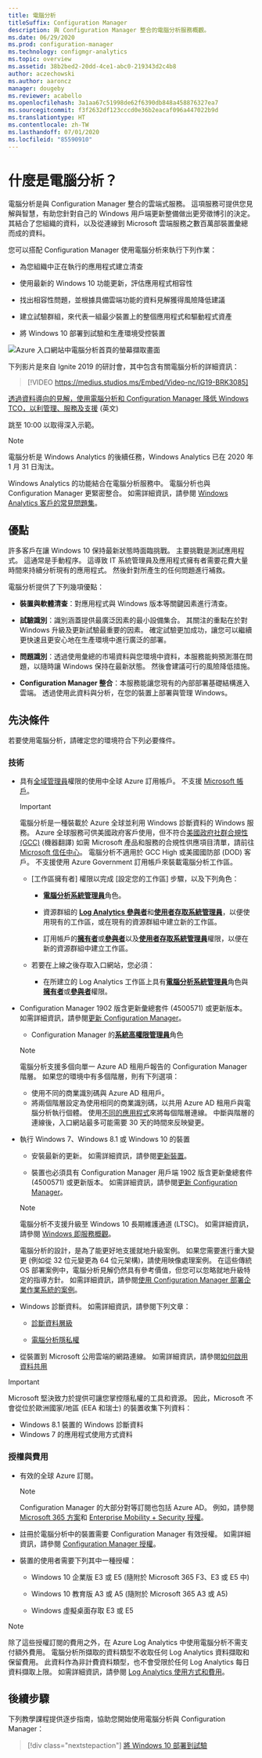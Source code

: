 ```yaml
---
title: 電腦分析
titleSuffix: Configuration Manager
description: 與 Configuration Manager 整合的電腦分析服務概觀。
ms.date: 06/29/2020
ms.prod: configuration-manager
ms.technology: configmgr-analytics
ms.topic: overview
ms.assetid: 38b2bed2-20dd-4ce1-abc0-219343d2c4b8
author: aczechowski
ms.author: aaroncz
manager: dougeby
ms.reviewer: acabello
ms.openlocfilehash: 3a1aa67c51998de62f6390db848a458876327ea7
ms.sourcegitcommit: f3f2632df123cccd0e36b2eacaf096a447022b9d
ms.translationtype: HT
ms.contentlocale: zh-TW
ms.lasthandoff: 07/01/2020
ms.locfileid: "85590910"
---
```

# <a name="what-is-desktop-analytics"></a>什麼是電腦分析？

電腦分析是與 Configuration Manager 整合的雲端式服務。 這項服務可提供您見解與智慧，有助您針對自己的 Windows 用戶端更新整備做出更旁徵博引的決定。 其結合了您組織的資料，以及從連線到 Microsoft 雲端服務之數百萬部裝置彙總而成的資料。

您可以搭配 Configuration Manager 使用電腦分析來執行下列作業：  

- 為您組織中正在執行的應用程式建立清查  

- 使用最新的 Windows 10 功能更新，評估應用程式相容性  

- 找出相容性問題，並根據具備雲端功能的資料見解獲得風險降低建議  

- 建立試驗群組，來代表一組最少裝置上的整個應用程式和驅動程式資產  

- 將 Windows 10 部署到試驗和生產環境受控裝置  

![Azure 入口網站中電腦分析首頁的螢幕擷取畫面](media/portal-home.png)

下列影片是來自 Ignite 2019 的研討會，其中包含有關電腦分析的詳細資訊：

> [!VIDEO https://medius.studios.ms/Embed/Video-nc/IG19-BRK3085]

[透過資料導向的見解，使用電腦分析和 Configuration Manager 降低 Windows TCO，以利管理、服務及支援](https://myignite.techcommunity.microsoft.com/sessions/81689?source=sessions) (英文)

跳至 10:00 以取得深入示範。

> [!Note]  
> 電腦分析是 Windows Analytics 的後續任務，Windows Analytics 已在 2020 年 1 月 31 日淘汰。
>
> Windows Analytics 的功能結合在電腦分析服務中。 電腦分析也與 Configuration Manager 更緊密整合。 如需詳細資訊，請參閱 [Windows Analytics 客戶的常見問題集](faq.md#existing-windows-analytics-customers)。

## <a name="benefits"></a>優點

許多客戶在讓 Windows 10 保持最新狀態時面臨挑戰。 主要挑戰是測試應用程式。 這通常是手動程序。 這導致 IT 系統管理員及應用程式擁有者需要花費大量時間來持續分析現有的應用程式。 然後針對所產生的任何問題進行補救。

電腦分析提供了下列幾項優點：

- **裝置與軟體清查**：對應用程式與 Windows 版本等關鍵因素進行清查。  

- **試驗識別**：識別涵蓋提供最廣泛因素的最小設備集合。 其關注的重點在於對 Windows 升級及更新試驗最重要的因素。 確定試驗更加成功，讓您可以繼續更快速且更安心地在生產環境中進行廣泛的部署。  

- **問題識別**：透過使用彙總的市場資料與您環境中資料，本服務能夠預測潛在問題，以隨時讓 Windows 保持在最新狀態。 然後會建議可行的風險降低措施。  

- **Configuration Manager 整合**：本服務能讓您現有的內部部署基礎結構進入雲端。 透過使用此資料與分析，在您的裝置上部署與管理 Windows。  

## <a name="prerequisites"></a>先決條件

若要使用電腦分析，請確定您的環境符合下列必要條件。

### <a name="technical"></a>技術

- 具有[全域管理員](/azure/active-directory/users-groups-roles/directory-assign-admin-roles#company-administrator-permissions)權限的使用中全球 Azure 訂用帳戶。 不支援 [Microsoft 帳戶](https://docs.microsoft.com/windows/security/identity-protection/access-control/microsoft-accounts)。  

    > [!IMPORTANT]
    > 電腦分析是一種裝載於 Azure 全球並利用 Windows 診斷資料的 Windows 服務。 Azure 全球服務可供美國政府客戶使用，但不符合[美國政府社群合規性 (GCC)](https://docs.microsoft.com/office365/servicedescriptions/office-365-platform-service-description/office-365-us-government/gcc#us-government-community-compliance) (機器翻譯) 如需 Microsoft 產品和服務的合規性供應項目清單，請前往 [Microsoft 信任中心](https://docs.microsoft.com/microsoft-365/compliance/offering-home?view=o365-worldwide)。 電腦分析不適用於 GCC High 或美國國防部 (DOD) 客戶。 不支援使用 Azure Government 訂用帳戶來裝載電腦分析工作區。

    - [工作區擁有者] 權限以完成 [設定您的工作區] 步驟，以及下列角色：  

      - [**電腦分析系統管理員**](https://docs.microsoft.com/azure/active-directory/users-groups-roles/directory-assign-admin-roles#desktop-analytics-administrator-permissions)角色。

      - 資源群組的 [**Log Analytics 參與者**](https://docs.microsoft.com/azure/role-based-access-control/built-in-roles#log-analytics-contributor)和[**使用者存取系統管理員**](https://docs.microsoft.com/azure/role-based-access-control/built-in-roles#user-access-administrator)，以便使用現有的工作區，或在現有的資源群組中建立新的工作區。

      - 訂用帳戶的[**擁有者**](https://docs.microsoft.com/azure/role-based-access-control/built-in-roles#owner)或[**參與者**](https://docs.microsoft.com/azure/role-based-access-control/built-in-roles#contributor)以及[**使用者存取系統管理員**](https://docs.microsoft.com/azure/role-based-access-control/built-in-roles#user-access-administrator)權限，以便在新的資源群組中建立工作區。  

    - 若要在上線之後存取入口網站，您必須：

      - 在所建立的 Log Analytics 工作區上具有[**電腦分析系統管理員**](https://docs.microsoft.com/azure/active-directory/users-groups-roles/directory-assign-admin-roles#desktop-analytics-administrator-permissions)角色與[**擁有者**](https://docs.microsoft.com/azure/role-based-access-control/built-in-roles#owner)或[**參與者**](https://docs.microsoft.com/azure/role-based-access-control/built-in-roles#contributor)權限。

- Configuration Manager 1902 版含更新彙總套件 (4500571) 或更新版本。 如需詳細資訊，請參閱[更新 Configuration Manager](connect-configmgr.md#bkmk_hotfix)。  

    - Configuration Manager 的[**系統高權限管理員**](../core/understand/fundamentals-of-role-based-administration.md#bkmk_Planroles)角色  

    > [!NOTE]
    > 電腦分析支援多個向單一 Azure AD 租用戶報告的 Configuration Manager 階層。<!-- 4814075 --> 如果您的環境中有多個階層，則有下列選項：
    >
    > - 使用不同的商業識別碼與 Azure AD 租用戶。
    > - 將兩個階層設定為使用相同的商業識別碼，以共用 Azure AD 租用戶與電腦分析執行個體。 使用[不同的應用程式](connect-configmgr.md#bkmk_connect)來將每個階層連線。 中斷與階層的連線後，入口網站最多可能需要 30 天的時間來反映變更。 

- 執行 Windows 7、Windows 8.1 或 Windows 10 的裝置  

    - 安裝最新的更新。 如需詳細資訊，請參閱[更新裝置](enroll-devices.md#update-devices)。  

    - 裝置也必須具有 Configuration Manager 用戶端 1902 版含更新彙總套件 (4500571) 或更新版本。 如需詳細資訊，請參閱[更新 Configuration Manager](connect-configmgr.md#bkmk_hotfix)。  

    > [!Note]  
    > 電腦分析不支援升級至 Windows 10 長期維護通道 (LTSC)。 如需詳細資訊，請參閱 [Windows 即服務概觀](https://docs.microsoft.com/windows/deployment/update/waas-overview#long-term-servicing-channel)。
    >
    > 電腦分析的設計，是為了能更好地支援就地升級案例。 如果您需要進行重大變更 (例如從 32 位元變更為 64 位元架構)，請使用映像處理案例。 在這些傳統 OS 部署案例中，電腦分析見解仍然具有參考價值，但您可以忽略就地升級特定的指導方針。 如需詳細資訊，請參閱[使用 Configuration Manager 部署企業作業系統的案例](../osd/deploy-use/scenarios-to-deploy-enterprise-operating-systems.md)。

- Windows 診斷資料。 如需詳細資訊，請參閱下列文章：  

    - [診斷資料層級](enable-data-sharing.md#diagnostic-data-levels)  

    - [電腦分析隱私權](privacy.md)  

- 從裝置到 Microsoft 公用雲端的網路連線。 如需詳細資訊，請參閱[如何啟用資料共用](enable-data-sharing.md)  

> [!Important]
> Microsoft 堅決致力於提供可讓您掌控隱私權的工具和資源。 因此，Microsoft 不會從位於歐洲國家/地區 (EEA 和瑞士) 的裝置收集下列資料：
>
> - Windows 8.1 裝置的 Windows 診斷資料
> - Windows 7 的應用程式使用方式資料

### <a name="licensing-and-costs"></a>授權與費用

- 有效的全球 Azure 訂閱。

    > [!NOTE]
    > Configuration Manager 的大部分對等訂閱也包括 Azure AD。 例如，請參閱 [Microsoft 365 方案](https://www.microsoft.com/microsoft-365/compare-all-microsoft-365-plans)和 [Enterprise Mobility + Security 授權](https://www.microsoft.com/licensing/product-licensing/enterprise-mobility-security)。

- 註冊於電腦分析中的裝置需要 Configuration Manager 有效授權。 如需詳細資訊，請參閱 [Configuration Manager 授權](../core/understand/product-and-licensing-faq.md)。

- 裝置的使用者需要下列其中一種授權：

  - Windows 10 企業版 E3 或 E5 (隨附於 Microsoft 365 F3、E3 或 E5 中)

  - Windows 10 教育版 A3 或 A5 (隨附於 Microsoft 365 A3 或 A5)

  - Windows 虛擬桌面存取 E3 或 E5  

> [!NOTE]
> 除了這些授權訂閱的費用之外，在 Azure Log Analytics 中使用電腦分析不需支付額外費用。 電腦分析所擷取的資料類型不收取任何 Log Analytics 資料擷取和保留費用。 此資料作為非計費資料類型，也不會受限於任何 Log Analytics 每日資料擷取上限。 如需詳細資訊，請參閱 [Log Analytics 使用方式和費用](https://docs.microsoft.com/azure/azure-monitor/platform/manage-cost-storage)。

## <a name="next-steps"></a>後續步驟

下列教學課程提供逐步指南，協助您開始使用電腦分析與 Configuration Manager：
  
> [!div class="nextstepaction"]
> [將 Windows 10 部署到試驗](tutorial-windows10.md)
